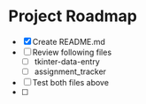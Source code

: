 # Project Roadmap
- [X] Create README.md
- [ ] Review following files
  - [ ]   tkinter-data-entry
  - [ ]   assignment_tracker
- [ ] Test both files above
- [ ] 
